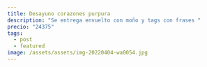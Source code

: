 ```yaml
---
title: Desayuno corazones purpura
description: "Se entrega envuelto con moño y tags con frases "
precio: "24375"
tags:
  - post
  - featured
image: /assets/assets/img-20220404-wa0054.jpg
---
```

